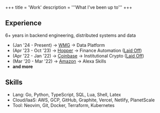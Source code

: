 +++
title = 'Work'
description = '''What I've been up to'''
+++
## Experience
6+ years in backend engineering, distributed systems and data

- (Jan '24 - Present) -> [WMG](https://wmg.com) -> Data Platform
- (Apr '23 - Oct '23) -> [Hopper](https://hopper.com) -> Finance Automation ([Laid Off](https://www.theglobeandmail.com/business/article-hopper-cuts-30-per-cent-of-staff-in-push-by-montreal-online-travel/))
- (Apr '22 - Jan '22) -> [Coinbase](https://coinbase.com) -> Institutional Crypto ([Laid Off](https://www.coinbase.com/blog/a-message-from-ceo-and-co-founder-brian-armstrong-to-coinbase-employees))
- (Mar '20 - Mar '22) -> [Amazon](https://amazon.com) -> Alexa Skills
- __and more__

## Skills
- Lang: Go, Python, TypeScript, SQL, Lua, Shell, Latex
- Cloud/IaaS: AWS, GCP, GitHub, Graphite, Vercel, Netlify, PlanetScale
- Tool: Neovim, Git, Docker, Terraform, Kubernetes

